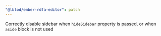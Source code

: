 ```yaml
---
"@lblod/ember-rdfa-editor": patch
---
```


Correctly disable sidebar when `hideSidebar` property is passed, or when `aside` block is not used
